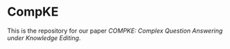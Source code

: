 # CompKE
This is the repository for our paper *COMPKE: Complex Question Answering under Knowledge Editing*.
